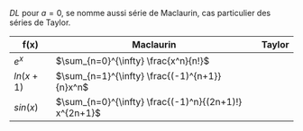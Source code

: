 $DL$ pour $a=0$, se nomme aussi série de Maclaurin, cas particulier des séries de Taylor.

| $\mathbf{f(x)}$ | Maclaurin                                             | Taylor |
| --------------- | ----------------------------------------------------- | ------ |
| $e^x$           | $\sum_{n=0}^{\infty} \frac{x^n}{n!}$                  |        |
| $ln(x+1)$       | $\sum_{n=1}^{\infty} \frac{(-1)^{n+1}}{n}x^n$         |        |
| $sin(x)$        | $\sum_{n=0}^{\infty} \frac{(-1)^n}{(2n+1)!} x^{2n+1}$ |        |
